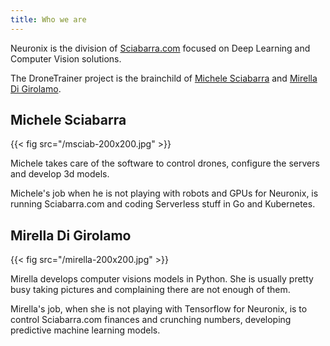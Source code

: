 ```yaml
---
title: Who we are
---
```


Neuronix is the division of [Sciabarra.com](http://sciabarra.com) focused on Deep Learning and Computer Vision solutions. 

The DroneTrainer project is the brainchild of [Michele Sciabarra](https://linkedin.com/in/msciab) and [Mirella Di Girolamo](https://linkedin.com/in/mdigirolamo).


## Michele Sciabarra 

{{< fig src="/msciab-200x200.jpg" >}}

Michele takes care of the software to control drones, configure the servers and develop 3d models.

Michele's job when he is not playing with robots and GPUs for Neuronix, is running Sciabarra.com and coding Serverless stuff in Go and Kubernetes.

## Mirella Di Girolamo 

{{< fig src="/mirella-200x200.jpg" >}}

Mirella develops computer visions models in Python. She is usually pretty busy taking pictures and complaining there are not enough of them.

Mirella's job, when she is not playing with Tensorflow for Neuronix, is to control Sciabarra.com finances and crunching numbers, developing predictive machine learning models.
